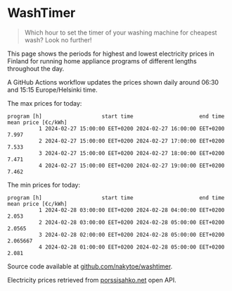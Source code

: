 
# WashTimer

> Which hour to set the timer of your washing machine for cheapest wash? Look no further!

This page shows the periods for highest and lowest electricity prices in Finland 
for running home appliance programs of different lengths throughout the day. 

A GitHub Actions workflow updates the prices shown daily around 06:30 and 15:15 Europe/Helsinki time.

The max prices for today:

	program [h]                   start time                     end time mean price [€c/kWh]
	          1 2024-02-27 15:00:00 EET+0200 2024-02-27 16:00:00 EET+0200               7.997
	          2 2024-02-27 15:00:00 EET+0200 2024-02-27 17:00:00 EET+0200               7.533
	          3 2024-02-27 15:00:00 EET+0200 2024-02-27 18:00:00 EET+0200               7.471
	          4 2024-02-27 15:00:00 EET+0200 2024-02-27 19:00:00 EET+0200               7.462

The min prices for today:

	program [h]                   start time                     end time mean price [€c/kWh]
	          1 2024-02-28 03:00:00 EET+0200 2024-02-28 04:00:00 EET+0200               2.053
	          2 2024-02-28 03:00:00 EET+0200 2024-02-28 05:00:00 EET+0200              2.0565
	          3 2024-02-28 02:00:00 EET+0200 2024-02-28 05:00:00 EET+0200            2.065667
	          4 2024-02-28 01:00:00 EET+0200 2024-02-28 05:00:00 EET+0200               2.081


Source code available at [github.com/nakytoe/washtimer](https://github.com/nakytoe/washtimer).

Electricity prices retrieved from [porssisahko.net](https://porssisahko.net/api) open API.
